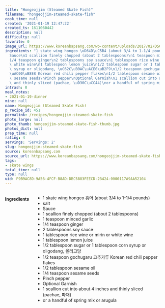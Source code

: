 ```yaml
---
title: "Hongeojjim (Steamed Skate Fish)"
filename: "hongeojjim-steamed-skate-fish"
cook_time: null
created: '2021-01-19 12:47:22'
created_ts: 1611060442
description: null
difficulty: null
favorite: 0
image_url: https://www.koreanbapsang.com/wp-content/uploads/2017/02/DSC_1847-e1486346972772-640x428.jpg
ingredients: "1 skate wing hongeo \uD64D\uC5B4 (about 3/4 to 1-1/4 pounds)\nsalt\n\
  Sauce\n1 scallion finely chopped (about 2 tablespoons)\n1 teaspoon minced garlic\n\
  1/4 teaspoon ginger\n2 tablespoons soy sauce\n1 tablespoon rice wine or mirin or\
  \ white wine\n1 tablespoon lemon juice\n1/2 tablespoon sugar or 1 tablespoon corn\
  \ syrup or oligodang, \uC62C\uB9AC\uACE0\uB2F9\n1/2 teaspoon gochugaru \uACE0\uCD94\
  \uAC00\uB8E8 Korean red chili pepper flakes\n1/2 tablespoon sesame oil\n1/4 teaspoon\
  \ sesame seeds\nPinch pepper\nOptional Garnish\n1 scallion cut into about 4 inches\
  \ and thinly sliced (pachae, \uD30C\uCC44)\nor a handful of spring mix or arugula"
intrash: 0
meal_notes:
- 2021-01-19-dinner
mine: null
name: Hongeojjim (Steamed Skate Fish)
p_recipe_id: 451
permalink: /recipes/hongeojjim-steamed-skate-fish
photo_large: null
photo_thumb: hongeojjim-steamed-skate-fish-thumb.jpg
photos_dict: null
prep_time: null
rating: 4
servings: 'Servings: 2'
slug: hongeojjim-steamed-skate-fish
source: koreanbapsang.com
source_url: https://www.koreanbapsang.com/hongeojjim-steamed-skate-fish/
tags:
- skate wings
total_time: null
type: null
uid: F9B9AC8D-9A56-4FCF-B8AD-DBC5883FEECD-23424-0000117A9AA52104
---
```

<div class="large-8 medium-7 columns" id="writeup">	</div><!-- #writeup -->
</div><!-- #row-one -->
<div class="row" id="row-two">	<div class="medium-4 small-5 columns" id="ingredients"><h4>Ingredients</h4><div class="box box-ingredients content"><ul>
<li>1 skate wing hongeo 홍어 (about 3/4 to 1-1/4 pounds)</li>
<li>salt</li>
<li>Sauce</li>
<li>1 scallion finely chopped (about 2 tablespoons)</li>
<li>1 teaspoon minced garlic</li>
<li>1/4 teaspoon ginger</li>
<li>2 tablespoons soy sauce</li>
<li>1 tablespoon rice wine or mirin or white wine</li>
<li>1 tablespoon lemon juice</li>
<li>1/2 tablespoon sugar or 1 tablespoon corn syrup or oligodang, 올리고당</li>
<li>1/2 teaspoon gochugaru 고추가루 Korean red chili pepper flakes</li>
<li>1/2 tablespoon sesame oil</li>
<li>1/4 teaspoon sesame seeds</li>
<li>Pinch pepper</li>
<li>Optional Garnish</li>
<li>1 scallion cut into about 4 inches and thinly sliced (pachae, 파채)</li>
<li>or a handful of spring mix or arugula</li>
</ul>
</div>	</div>	<div class="medium-6 small-7 columns" id="directions">	</div>
